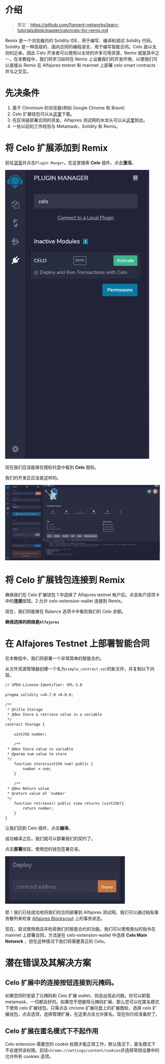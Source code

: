 # 介绍

> 原文：<https://github.com/figment-networks/learn-tutorials/blob/master/celo/celo-for-remix.md>

Remix 是一个浏览器内的 Solidity IDE，用于编写、编译和调试 Solidity 代码。Solidity 是一种高级的、面向合同的编程语言，用于编写智能合同。Celo 是以太坊的近亲，因此 Celo 开发者可以使用以太坊的许多可用资源，Remix 就是其中之一。在本教程中，我们将学习如何在 Remix 上设置我们的开发环境，以便我们可以直接从 Remix 在 Alfajores testnet 和 mainnet 上部署 celo smart contracts 并与之交互。

# 先决条件

1.  基于 Chromium 的浏览器(例如 Google Chrome 和 Brave)
2.  Celo 扩展钱包可以从[这里](https://chrome.google.com/webstore/detail/celoextensionwallet/kkilomkmpmkbdnfelcpgckmpcaemjcdh?hl=en)下载。
3.  在区块链部署合同的资金。Alfajores 测试网的水龙头可以从[这里](https://celo.org/developers/faucet)到达。
4.  一些以前的工作经验与 Metamask，Solidity 和 Remix。

# 将 Celo 扩展添加到 Remix

前往[混音](https://remix.ethereum.org/)并点击`Plugin Manger`。在这里搜索 **Celo** 插件，点击**激活**。

![](img/3e158f3bee08e85f333df7cd85b7a6c1.png)

现在我们应该能够在图标托盘中看到 **Celo** 图标。

我们的开发区应该是这样的。

![](img/214cb7c70cca194b8d811f6949b1daa9.png)

# 将 Celo 扩展钱包连接到 Remix

确保我们在 Celo 扩展钱包 1 中选择了 Alfajores testnet 帐户后。点击账户选项卡中的**连接**按钮。2.允许 celo-extension-wallet 连接到 Remix。

现在，我们将能够在 Balance 选项卡中看到我们的 Celo 余额。

**确保选择的网络是`Alfajores`**

# 在 Alfajores Testnet 上部署智能合同

在本教程中，我们将部署一个非常简单的智能合约。

从文件资源管理器创建一个名为`simple_contract.sol`的新文件，并复制以下内容。

```
// SPDX-License-Identifier: GPL-3.0

pragma solidity >=0.7.0 <0.8.0;

/**
 * @title Storage
 * @dev Store & retrieve value in a variable
 */
contract Storage {

    uint256 number;

    /**
 * @dev Store value in variable
 * @param num value to store
 */
    function store(uint256 num) public {
        number = num;
    }

    /**
 * @dev Return value 
 * @return value of 'number'
 */
    function retrieve() public view returns (uint256){
        return number;
    }
}
```

让我们回到 Celo 插件，点击**编译**。

成功编译之后，我们就可以部署我们的契约了。

点击**部署**按钮，使用您的钱包签署交易。

![](img/aab97436cc0832e4a68cb5c6a6db86a0.png)

耶！我们已经成功地将我们的合同部署到 Alfajores 测试网。我们可以通过粘贴事务散列来检查 [Alfajores Blockscout](https://alfajores-blockscout.celo-testnet.org/) 上的事务状态。

现在，尝试使用商店并检索我们的智能合约的功能。我们可以使用类似的指令在 mainnet 上部署合同，方法是在 celo-extension-wallet 中选择 **Celo Main Network** ，但在这种情况下我们将需要真正的 Celo。

# 潜在错误及其解决方案

## Celo 扩展中的连接按钮连接到元掩码。

如果您同时安装了元掩码和 Celo 扩展 wallet，则会出现此问题。你可以卸载 metamask，一切都会好的。如果您不想删除元掩码扩展，那么您可以在匿名模式下使用 celo 扩展钱包。只需点击 chrome 扩展托盘上的扩展图标，选择 celo 扩展钱包，点击选项，选择管理扩展，在这里点击允许匿名。现在你已经准备好了。

## Celo 扩展在匿名模式下不起作用

Celo extension 需要您的 cookie 权限才能正常工作，默认情况下，匿名模式下不会提供该权限。前往`chrome://settings/content/cookies`并选择常规设置中的允许所有 cookies 选项。